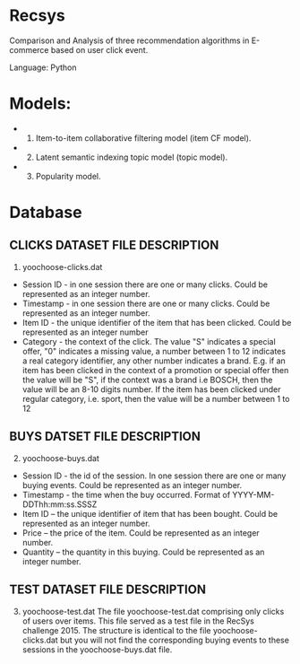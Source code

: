 # Recsys
Comparison and Analysis of  three recommendation algorithms in E-commerce based on user click event.

Language: Python

# Models:
* 1. Item-to-item collaborative filtering model (item CF model).
* 2. Latent semantic indexing topic model (topic model).
* 3. Popularity model.

# Database
CLICKS DATASET FILE DESCRIPTION
------------------------------------------------------------------------------------------------------------------
1. yoochoose-clicks.dat
* Session ID - in one session there are one or many clicks. Could be represented as an integer number.
* Timestamp - in one session there are one or many clicks. Could be represented as an integer number.
* Item ID - the unique identifier of the item that has been clicked. Could be represented as an integer number
* Category - the context of the click. The value "S" indicates a special offer, "0" indicates  a missing value, a number between 1 to 12 indicates a real category identifier, any other number indicates a brand. E.g. if an item has been clicked in the context of a promotion or special offer then the value will be "S", if the context was a brand i.e BOSCH, then the value will be an 8-10 digits number. If the item has been clicked under regular category, i.e. sport, then the value will be a number between 1 to 12

BUYS DATSET FILE DESCRIPTION
------------------------------------------------------------------------------------------------------------------
2. yoochoose-buys.dat
* Session ID - the id of the session. In one session there are one or many buying events. Could be represented as an integer number.
* Timestamp - the time when the buy occurred. Format of YYYY-MM-DDThh:mm:ss.SSSZ
* Item ID – the unique identifier of item that has been bought. Could be represented as an integer number.
* Price – the price of the item. Could be represented as an integer number.
* Quantity – the quantity in this buying.  Could be represented as an integer number.

TEST DATASET FILE DESCRIPTION
------------------------------------------------------------------------------------------------------------------
3. yoochoose-test.dat
The file yoochoose-test.dat comprising only clicks of users over items.
This file served as a test file in the RecSys challenge 2015. 
The structure is identical to the file yoochoose-clicks.dat but you will not find the
corresponding buying events to these sessions in the yoochoose-buys.dat file.


